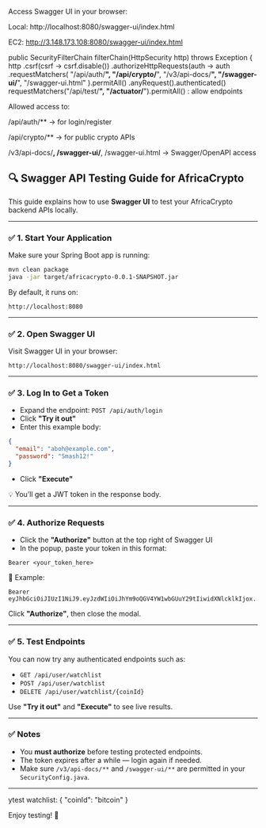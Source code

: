 Access Swagger UI in your browser:

Local: http://localhost:8080/swagger-ui/index.html

EC2: http://3.148.173.108:8080/swagger-ui/index.html

public SecurityFilterChain filterChain(HttpSecurity http) throws Exception {
http
.csrf(csrf -> csrf.disable())
.authorizeHttpRequests(auth -> auth
.requestMatchers(
"/api/auth/**",
"/api/crypto/**",
"/v3/api-docs/**",
"/swagger-ui/**",
"/swagger-ui.html"
).permitAll()
.anyRequest().authenticated()
requestMatchers("/api/test/**", "/actuator/**").permitAll() : allow endpoints


Allowed access to:

/api/auth/** → for login/register

/api/crypto/** → for public crypto APIs

/v3/api-docs/**, /swagger-ui/**, /swagger-ui.html → Swagger/OpenAPI access



## 🔍 Swagger API Testing Guide for AfricaCrypto

This guide explains how to use **Swagger UI** to test your AfricaCrypto backend APIs locally.

---

### ✅ 1. Start Your Application

Make sure your Spring Boot app is running:

```bash
mvn clean package
java -jar target/africacrypto-0.0.1-SNAPSHOT.jar
```

By default, it runs on:

```
http://localhost:8080
```

---

### ✅ 2. Open Swagger UI

Visit Swagger UI in your browser:

```
http://localhost:8080/swagger-ui/index.html
```

---

### ✅ 3. Log In to Get a Token

- Expand the endpoint:
  `POST /api/auth/login`
- Click **"Try it out"**
- Enter this example body:

```json
{
  "email": "aboh@example.com",
  "password": "Smash12!"
}
```

- Click **"Execute"**

💡 You’ll get a JWT token in the response body.

---

### ✅ 4. Authorize Requests

- Click the **"Authorize"** button at the top right of Swagger UI
- In the popup, paste your token in this format:

```
Bearer <your_token_here>
```

📌 Example:

```
Bearer eyJhbGciOiJIUzI1NiJ9.eyJzdWIiOiJhYm9oQGV4YW1wbGUuY29tIiwidXNlcklkIjox...
```

Click **"Authorize"**, then close the modal.

---

### ✅ 5. Test Endpoints

You can now try any authenticated endpoints such as:

- `GET /api/user/watchlist`
- `POST /api/user/watchlist`
- `DELETE /api/user/watchlist/{coinId}`

Use **"Try it out"** and **"Execute"** to see live results.

---

### ✅ Notes

- You **must authorize** before testing protected endpoints.
- The token expires after a while — login again if needed.
- Make sure `/v3/api-docs/**` and `/swagger-ui/**` are permitted in your `SecurityConfig.java`.

---
ytest watchlist:
{
"coinId": "bitcoin"
}


Enjoy testing! 🚀
